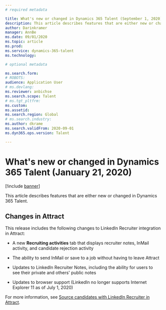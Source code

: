 ```yaml
---
# required metadata

title: What's new or changed in Dynamics 365 Talent (September 1, 2020)
description: This article describes features that are either new or changed in Microsoft Dynamics 365 Talent.
author: Darinkramer
manager: AnnBe
ms.date: 09/01/2020
ms.topic: article
ms.prod: 
ms.service: dynamics-365-talent
ms.technology: 

# optional metadata

ms.search.form: 
# ROBOTS: 
audience: Application User
# ms.devlang: 
ms.reviewer: anbichse
ms.search.scope: Talent
# ms.tgt_pltfrm: 
ms.custom: 
ms.assetid: 
ms.search.region: Global
# ms.search.industry: 
ms.author: dkrame
ms.search.validFrom: 2020-09-01
ms.dyn365.ops.version: Talent

---
```


# What's new or changed in Dynamics 365 Talent (January 21, 2020)

[!include [banner](includes/banner.md)]

This article describes features that are either new or changed in Dynamics 365 Talent.

## Changes in Attract

This release includes the following changes to LinkedIn Recruiter integration in Attract:

- A new **Recruiting activities** tab that displays recruiter notes, InMail activity, and candidate rejection activity

- The ability to send InMail or save to a job without having to leave Attract

- Updates to LinkedIn Recruiter Notes, including the ability for users to see their private and others' public notes

- Updates to browser support (LinkedIn no longer supports Internet Explorer 11 as of July 1, 2020)

For more information, see [Source candidates with LinkedIn Recruiter in Attract](attract-linkedin-recruiter.md).